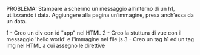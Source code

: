 PROBLEMA:
Stampare a schermo un messaggio all’interno di un h1, utilizzando i data.
Aggiungere alla pagina un’immagine, presa anch’essa da un data.

1 - Creo un div con id "app" nel HTML
2 - Creo la stuttura di vue con il messaggio 'hello world' e l'immagine nel file js
3 - Creo un tag h1 ed un tag img nel HTML a cui assegno le direttive